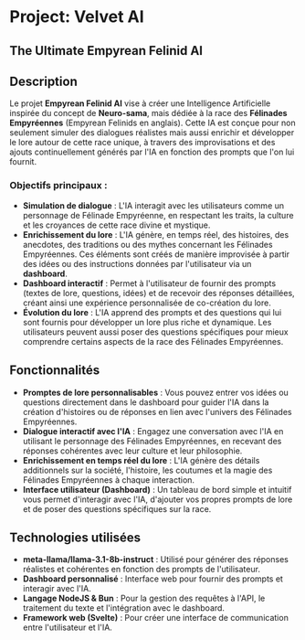 # Project: Velvet AI

## The Ultimate Empyrean Felinid AI

## Description

Le projet **Empyrean Felinid AI** vise à créer une Intelligence Artificielle inspirée du concept de **Neuro-sama**, mais dédiée à la race des **Félinades Empyréennes** (Empyrean Felinids en anglais). Cette IA est conçue pour non seulement simuler des dialogues réalistes mais aussi enrichir et développer le lore autour de cette race unique, à travers des improvisations et des ajouts continuellement générés par l'IA en fonction des prompts que l'on lui fournit.

### Objectifs principaux :

- **Simulation de dialogue** : L'IA interagit avec les utilisateurs comme un personnage de Félinade Empyréenne, en respectant les traits, la culture et les croyances de cette race divine et mystique.
- **Enrichissement du lore** : L'IA génère, en temps réel, des histoires, des anecdotes, des traditions ou des mythes concernant les Félinades Empyréennes. Ces éléments sont créés de manière improvisée à partir des idées ou des instructions données par l'utilisateur via un **dashboard**.
- **Dashboard interactif** : Permet à l'utilisateur de fournir des prompts (textes de lore, questions, idées) et de recevoir des réponses détaillées, créant ainsi une expérience personnalisée de co-création du lore.
- **Évolution du lore** : L'IA apprend des prompts et des questions qui lui sont fournis pour développer un lore plus riche et dynamique. Les utilisateurs peuvent aussi poser des questions spécifiques pour mieux comprendre certains aspects de la race des Félinades Empyréennes.

## Fonctionnalités

- **Promptes de lore personnalisables** : Vous pouvez entrer vos idées ou questions directement dans le dashboard pour guider l'IA dans la création d'histoires ou de réponses en lien avec l'univers des Félinades Empyréennes.
- **Dialogue interactif avec l'IA** : Engagez une conversation avec l'IA en utilisant le personnage des Félinades Empyréennes, en recevant des réponses cohérentes avec leur culture et leur philosophie.
- **Enrichissement en temps réel du lore** : L'IA génère des détails additionnels sur la société, l'histoire, les coutumes et la magie des Félinades Empyréennes à chaque interaction.
- **Interface utilisateur (Dashboard)** : Un tableau de bord simple et intuitif vous permet d'interagir avec l'IA, d'ajouter vos propres prompts de lore et de poser des questions spécifiques sur la race.

## Technologies utilisées

- **meta-llama/llama-3.1-8b-instruct** : Utilisé pour générer des réponses réalistes et cohérentes en fonction des prompts de l'utilisateur.
- **Dashboard personnalisé** : Interface web pour fournir des prompts et interagir avec l'IA.
- **Langage NodeJS & Bun** : Pour la gestion des requêtes à l'API, le traitement du texte et l'intégration avec le dashboard.
- **Framework web (Svelte)** : Pour créer une interface de communication entre l'utilisateur et l'IA.
